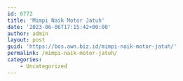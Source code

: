 ```yaml
---
id: 6772
title: 'Mimpi Naik Motor Jatuh'
date: '2023-06-06T17:15:42+00:00'
author: admin
layout: post
guid: 'https://bos.awn.biz.id/mimpi-naik-motor-jatuh/'
permalink: /mimpi-naik-motor-jatuh/
categories:
    - Uncategorized
---
```


